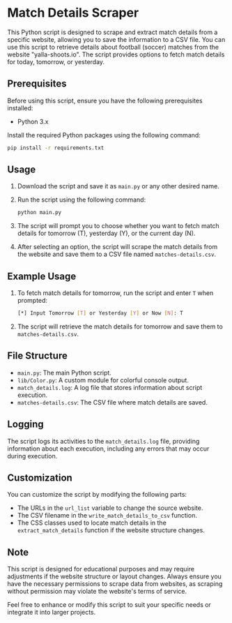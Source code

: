 # Match Details Scraper

This Python script is designed to scrape and extract match details from a specific website, allowing you to save the information to a CSV file. You can use this script to retrieve details about football (soccer) matches from the website "yalla-shoots.io". The script provides options to fetch match details for today, tomorrow, or yesterday.

## Prerequisites

Before using this script, ensure you have the following prerequisites installed:

- Python 3.x

Install the required Python packages using the following command:

```bash
pip install -r requirements.txt
```


## Usage

1. Download the script and save it as `main.py` or any other desired name.

2. Run the script using the following command:

   ```bash
   python main.py
   ```

3. The script will prompt you to choose whether you want to fetch match details for tomorrow (T), yesterday (Y), or the current day (N).

4. After selecting an option, the script will scrape the match details from the website and save them to a CSV file named `matches-details.csv`.

## Example Usage

1. To fetch match details for tomorrow, run the script and enter `T` when prompted:

   ```bash
   [*] Input Tomorrow [T] or Yesterday [Y] or Now [N]: T
   ```

2. The script will retrieve the match details for tomorrow and save them to `matches-details.csv`.

## File Structure

- `main.py`: The main Python script.
- `lib/Color.py`: A custom module for colorful console output.
- `match_details.log`: A log file that stores information about script execution.
- `matches-details.csv`: The CSV file where match details are saved.

## Logging

The script logs its activities to the `match_details.log` file, providing information about each execution, including any errors that may occur during execution.

## Customization

You can customize the script by modifying the following parts:

- The URLs in the `url_list` variable to change the source website.
- The CSV filename in the `write_match_details_to_csv` function.
- The CSS classes used to locate match details in the `extract_match_details` function if the website structure changes.

## Note

This script is designed for educational purposes and may require adjustments if the website structure or layout changes. Always ensure you have the necessary permissions to scrape data from websites, as scraping without permission may violate the website's terms of service.

Feel free to enhance or modify this script to suit your specific needs or integrate it into larger projects.
